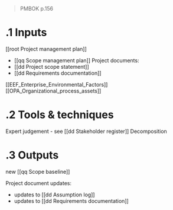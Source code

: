 > PMBOK p.156
# .1 Inputs
[[root Project management plan]]
* [[qq Scope management plan]]
Project documents:
* [[dd Project scope statement]]
* [[dd Requirements documentation]]

[[EEF_Enterprise_Environmental_Factors]]
[[OPA_Organizational_process_assets]]

# .2 Tools & techniques
Expert judgement - see [[dd Stakeholder register]]
Decomposition

# .3 Outputs
new [[qq Scope baseline]]

Project document updates:
* updates to [[dd Assumption log]]
* updates to [[dd Requirements documentation]]

